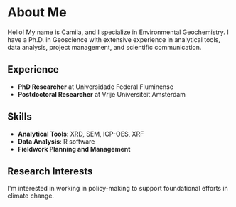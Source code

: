 # About Me

Hello! My name is Camila, and I specialize in Environmental Geochemistry. I have a Ph.D. in Geoscience with extensive experience in analytical tools, data analysis, project management, and scientific communication.

## Experience

- **PhD Researcher** at Universidade Federal Fluminense
- **Postdoctoral Researcher** at Vrije Universiteit Amsterdam

## Skills

- **Analytical Tools**: XRD, SEM, ICP-OES, XRF
- **Data Analysis**: R software
- **Fieldwork Planning and Management**

## Research Interests

I'm interested in working in policy-making to support foundational efforts in climate change.
